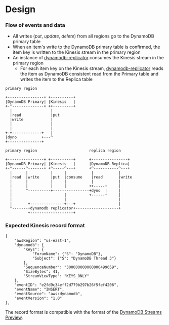 # Design

### Flow of events and data

- All writes (_put_, _update_, _delete_) from all regions go to the DynamoDB primary table
- When an item's write to the DynamoDB primary table is confirmed, the item key is written to the Kinesis stream in the primary region
- An instance of [dynamodb-replicator](https://github.com/mapbox/dynamodb-replicator) consumes the Kinesis stream in the primary region
    - For each item key on the Kinesis stream, [dynamodb-replicator](https://github.com/mapbox/dynamodb-replicator) reads the item as DynamoDB consistent read from the Primary table and writes the item to the Replica table

```
primary region

+----------------+ +----------+
|DynamoDB Primary| |Kinesis   |
+-^--------------+ ++---------+
  |                 |
  |read             |put
  |write            |
  |                 |
  |                 |
+-+-------------+   |
|dyno           +---^
+---------------+
```

```
primary region                       replica region     
                                                        
+----------------+ +----------+      +----------------+ 
|DynamoDB Primary| |Kinesis   |      |DynamoDB Replica| 
+-^------^-------+ +^-----^---+      +^-----------^---+ 
  |      |          |     |           |           |     
  |read  |write     |put  |consume    |read       |write
  |      |          |     |           |           |     
  |      |          |     |          ++-----+     |     
  |      ^----------+----------------+dyno  |     |     
  |                       |          +------+     |     
  |                       |                       |     
  |       +---------------+---+                   |     
  ^-------+dynamodb replicator+-------------------+     
          +-------------------+                         
```

### Expected Kinesis record format

```
{
    "awsRegion": "us-east-1",
    "dynamodb": {
        "Keys": {
            "ForumName": {"S": "DynamoDB"},
            "Subject": {"S": "DynamoDB Thread 3"}
        },
        "SequenceNumber": "300000000000000499659",
        "SizeBytes": 41,
        "StreamViewType": "KEYS_ONLY"
    },
    "eventID": "e2fd9c34eff2d779b297b26f5fef4206",
    "eventName": "INSERT",
    "eventSource": "aws:dynamodb",
    "eventVersion": "1.0"
},
```

The record format is compatible with the format of the [DynamoDB Streams Preview](http://dynamodb-preview.s3-website-us-west-2.amazonaws.com/docs/streams-dg/About.html).